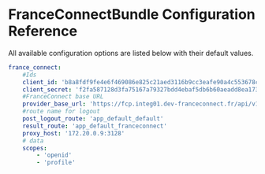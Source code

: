 FranceConnectBundle Configuration Reference
=====================================

All available configuration options are listed below with their default values.

``` yaml
france_connect:
    #Ids
    client_id: 'b8a8fdf9fe4e6f469086e825c21aed3116b9cc3eafe90a4c553678c92bdc9835'
    client_secret: 'f2fa587128d3fa75167a79327bdd4ebaf5db6b60aeadd8ea173631879697100b'
    #FranceConnect base URL
    provider_base_url: 'https://fcp.integ01.dev-franceconnect.fr/api/v1/'
    #route name for logout
    post_logout_route: 'app_default_default'
    result_route: 'app_default_franceconnect'
    proxy_host: '172.20.0.9:3128'
    # data
    scopes:
        - 'openid'
        - 'profile'
    
```
